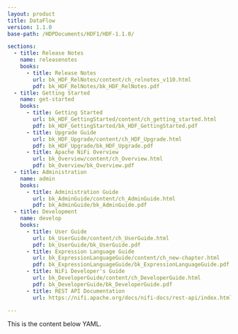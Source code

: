 ```yaml
---
layout: product
title: DataFlow
version: 1.1.0
base-path: /HDPDocuments/HDF1/HDF-1.1.0/

sections:
  - title: Release Notes
    name: releasenotes
    books:
      - title: Release Notes
        url: bk_HDF_RelNotes/content/ch_relnotes_v110.html
        pdf: bk_HDF_RelNotes/bk_HDF_RelNotes.pdf
  - title: Getting Started
    name: get-started
    books:
      - title: Getting Started
        url: bk_HDF_GettingStarted/content/ch_getting_started.html
        pdf: bk_HDF_GettingStarted/bk_HDF_GettingStarted.pdf
      - title: Upgrade Guide
        url: bk_HDF_Upgrade/content/ch_HDF_Upgrade.html
        pdf: bk_HDF_Upgrade/bk_HDF_Upgrade.pdf
      - title: Apache NiFi Overview
        url: bk_Overview/content/ch_Overview.html
        pdf: bk_Overview/bk_Overview.pdf
  - title: Administration
    name: admin
    books:
      - title: Administration Guide
        url: bk_AdminGuide/content/ch_AdminGuide.html
        pdf: bk_AdminGuide/bk_AdminGuide.pdf
  - title: Development
    name: develop
    books:
      - title: User Guide
        url: bk_UserGuide/content/ch_UserGuide.html
        pdf: bk_UserGuide/bk_UserGuide.pdf
      - title: Expression Language Guide
        url: bk_ExpressionLanguageGuide/content/ch_new-chapter.html
        pdf: bk_ExpressionLanguageGuide/bk_ExpressionLanguageGuide.pdf
      - title: NiFi Developer's Guide
        url: bk_DeveloperGuide/content/ch_DeveloperGuide.html
        pdf: bk_DeveloperGuide/bk_DeveloperGuide.pdf
      - title: REST API Documentation
        url: https://nifi.apache.org/docs/nifi-docs/rest-api/index.html

---
```


This is the content below YAML.
